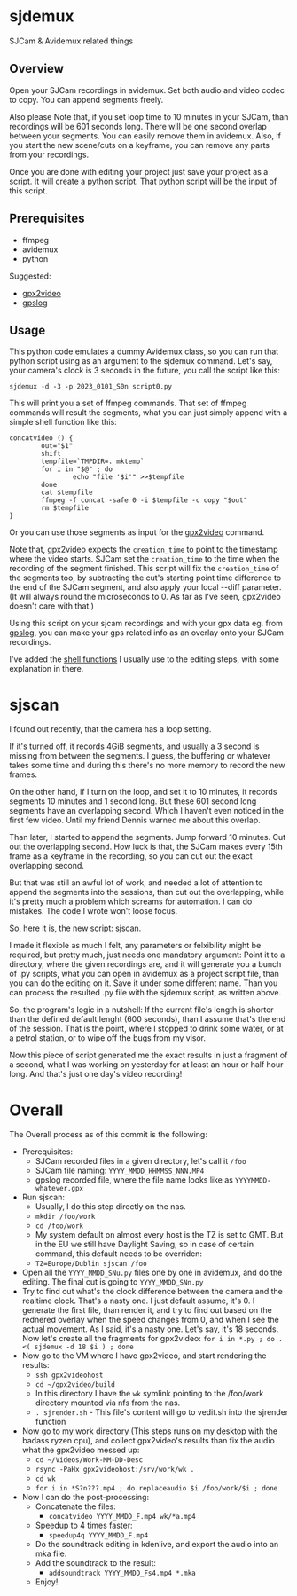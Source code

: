 # sjdemux
SJCam &amp; Avidemux related things

## Overview
Open your SJCam recordings in avidemux.
Set both audio and video codec to copy.
You can append segments freely.

Also please Note that, if you set loop time to 10 minutes in your SJCam, than recordings will be 601 seconds long.
There will be one second overlap between your segments. You can easily  remove them in avidemux.
Also, if you start the new scene/cuts on a keyframe, you can remove any parts from your recordings.

Once you are done with editing your project just save your project as a script. It will create a python script.
That python script will be the input of this script.

## Prerequisites
* ffmpeg
* avidemux
* python

Suggested:

* [gpx2video](https://github.com/progweb/gpx2video)
* [gpslog](https://play.google.com/store/apps/details?id=eu.basicairdata.graziano.gpslogger&authuser=0)

## Usage
This python code emulates a dummy Avidemux class, so you can run that python script using as an argument to the sjdemux command.
Let's say, your camera's clock is 3 seconds in the future, you call the script like this:
```
sjdemux -d -3 -p 2023_0101_S0n script0.py
```
This will print you a set of ffmpeg commands.
That set of ffmpeg commands will result the segments, what you can just simply append with a simple shell function like this:
```
concatvideo () {
        out="$1"
        shift
        tempfile=`TMPDIR=. mktemp`
        for i in "$@" ; do
                echo "file '$i'" >>$tempfile
        done
        cat $tempfile
        ffmpeg -f concat -safe 0 -i $tempfile -c copy "$out"
        rm $tempfile
}

```
Or you can use those segments as input for the [gpx2video](https://github.com/progweb/gpx2video) command.

Note that, gpx2video expects the `creation_time` to point to the timestamp where the video starts.
SJCam set the `creation_time` to the time when the recording of the segment finished.
This script will fix the `creation_time` of the segments too, by subtracting the cut's starting point time difference to the end of the SJCam segment, and also apply your local --diff parameter. (It will always round the microseconds to 0. As far as I've seen, gpx2video doesn't care with that.)

Using this script on your sjcam recordings and with your gpx data eg. from [gpslog](https://play.google.com/store/apps/details?id=eu.basicairdata.graziano.gpslogger&authuser=0), you can make your gps related info as an overlay onto your SJCam recordings.

I've added the [shell functions](vedit.sh) I usually use to the editing steps, with some explanation in there.

# sjscan

I found out recently, that the camera has a loop setting.

If it's turned off, it records 4GiB segments, and usually a 3 second is missing from between the segments.
I guess, the buffering or whatever takes some time and during this there's no more memory to record the new frames.

On the other hand, if I turn on the loop, and set it to 10 minutes, it records segments 10 minutes and 1 second long.
But these 601 second long segments have an overlapping second. Which I haven't even noticed in the first few video. Until my friend Dennis warned me about this overlap.

Than later, I started to append the segments. Jump forward 10 minutes. Cut out the overlapping second. How luck is that, the SJCam makes every 15th frame as a keyframe in the recording, so you can cut out the exact overlapping second.

But that was still an awful lot of work, and needed a lot of attention to append the segments into the sessions, than cut out the overlapping, while it's pretty much a problem which screams for automation. I can do mistakes. The code I wrote won't loose focus.

So, here it is, the new script: sjscan.

I made it flexible as much I felt, any parameters or felxibility might be required, but pretty much, just needs one mandatory argument:
Point it to a directory, where the given recordings are, and it will generate you a bunch of .py scripts, what you can open in avidemux as a project script file, than you can do the editing on it. Save it under some different name. Than you can process the resulted .py file with the sjdemux script, as written above.

So, the program's logic in a nutshell: If the current file's length is shorter than the defined default lenght (600 seconds), than I assume that's the end of the session.
That is the point, where I stopped to drink some water, or at a petrol station, or to wipe off the bugs from my visor.

Now this piece of script generated me the exact results in just a fragment of a second, what I was working on yesterday for at least an hour or half hour long.
And that's just one day's video recording!

# Overall

The Overall process as of this commit is the following:
- Prerequisites:
  - SJCam recorded files in a given directory, let's call it `/foo`
  - SJCam file naming: `YYYY_MMDD_HHMMSS_NNN.MP4`
  - gpslog recorded file, where the file name looks like as `YYYYMMDD-whatever.gpx`
- Run sjscan:
  - Usually, I do this step directly on the nas.
  - `mkdir /foo/work`
  - `cd /foo/work`
  - My system default on almost every host is the TZ is set to GMT. But in the EU we still have Daylight Saving, so in case of certain command, this default needs to be overriden:
  - `TZ=Europe/Dublin sjscan /foo`
- Open all the `YYYY_MMDD_SNu.py` files one by one in avidemux, and do the editing. The final cut is going to `YYYY_MMDD_SNn.py`
- Try to find out what's the clock difference between the camera and the realtime clock. That's a nasty one. I just default assume, it's 0. I generate the first file, than render it, and try to find out based on the rednered overlay when the speed changes from 0, and when I see the actual movement. As I said, it's a nasty one. Let's say, it's 18 seconds. Now let's create all the fragments for gpx2video: `for i in *.py ; do . <( sjdemux -d 18 $i ) ; done`
- Now go to the VM where I have gpx2video, and start rendering the results:
  - `ssh gpx2videohost`
  - `cd ~/gpx2video/build`
  - In this directory I have the `wk` symlink pointing to the /foo/work directory mounted via nfs from the nas.
  - `. sjrender.sh` - This file's content will go to vedit.sh into the sjrender function
- Now go to my work directory (This steps runs on my desktop with the badass ryzen cpu), and collect gpx2video's results than fix the audio what the gpx2video messed up:
  - `cd ~/Videos/Work-MM-DD-Desc`
  - `rsync -PaHx gpx2videohost:/srv/work/wk .`
  - `cd wk`
  - `for i in *S?n???.mp4 ; do replaceaudio $i /foo/work/$i ; done`
- Now I can do the post-processing:
  - Concatenate the files:
    - `concatvideo YYYY_MMDD_F.mp4 wk/*a.mp4`
  - Speedup to 4 times faster:
    - `speedup4q YYYY_MMDD_F.mp4`
  - Do the soundtrack editing in kdenlive, and export the audio into an mka file.
  - Add the soundtrack to the result:
    - `addsoundtrack YYYY_MMDD_Fs4.mp4 *.mka`
  - Enjoy!
